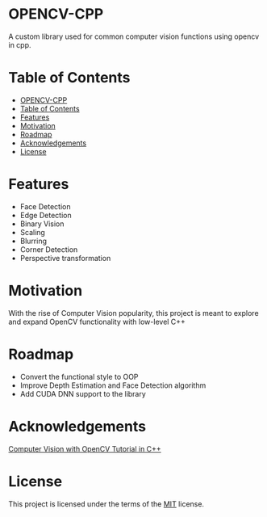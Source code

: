 # OPENCV-CPP

A custom library used for common computer vision functions using opencv in cpp.

# Table of Contents

- [OPENCV-CPP](#opencv-cpp)
- [Table of Contents](#table-of-contents)
- [Features](#features)
- [Motivation](#motivation)
- [Roadmap](#roadmap)
- [Acknowledgements](#acknowledgements)
- [License](#license)

# Features

- Face Detection
- Edge Detection
- Binary Vision
- Scaling
- Blurring
- Corner Detection
- Perspective transformation

# Motivation

With the rise of Computer Vision popularity, this project is meant to explore and expand OpenCV functionality with low-level C++

# Roadmap

- Convert the functional style to OOP
- Improve Depth Estimation and Face Detection algorithm
- Add CUDA DNN support to the library

# Acknowledgements

[Computer Vision with OpenCV Tutorial in C++](https://www.youtube.com/watch?v=uJrwLq_BKPY&list=PLkmvobsnE0GHMmTF7GTzJnCISue1L9fJn)

# License

This project is licensed under the terms of the [MIT](https://en.wikipedia.org/wiki/MIT_License) license.
